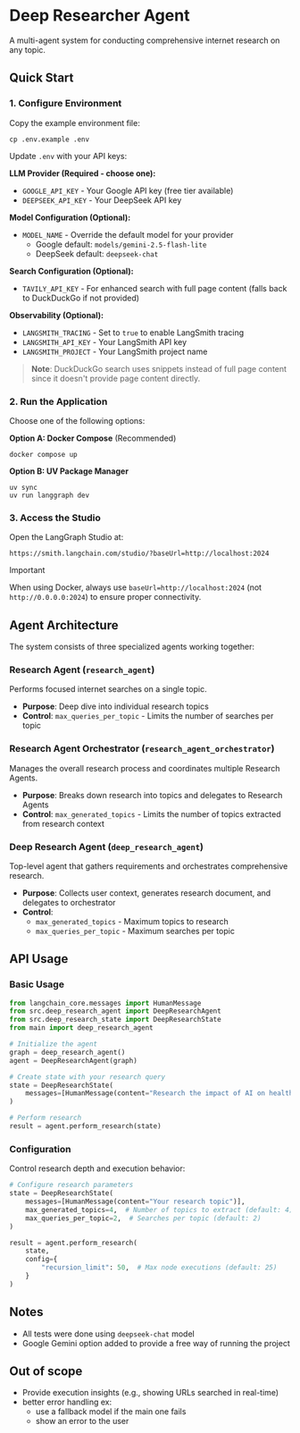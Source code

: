 # Deep Researcher Agent

A multi-agent system for conducting comprehensive internet research on any topic.

## Quick Start

### 1. Configure Environment

Copy the example environment file:

```shell
cp .env.example .env
```

Update `.env` with your API keys:

**LLM Provider (Required - choose one):**
- `GOOGLE_API_KEY` - Your Google API key (free tier available)
- `DEEPSEEK_API_KEY` - Your DeepSeek API key

**Model Configuration (Optional):**
- `MODEL_NAME` - Override the default model for your provider
  - Google default: `models/gemini-2.5-flash-lite`
  - DeepSeek default: `deepseek-chat`

**Search Configuration (Optional):**
- `TAVILY_API_KEY` - For enhanced search with full page content (falls back to DuckDuckGo if not provided)

**Observability (Optional):**
- `LANGSMITH_TRACING` - Set to `true` to enable LangSmith tracing
- `LANGSMITH_API_KEY` - Your LangSmith API key
- `LANGSMITH_PROJECT` - Your LangSmith project name

> **Note**: DuckDuckGo search uses snippets instead of full page content since it doesn't provide page content directly.

### 2. Run the Application

Choose one of the following options:

**Option A: Docker Compose** (Recommended)

```shell
docker compose up
```

**Option B: UV Package Manager**

```shell
uv sync
uv run langgraph dev
```

### 3. Access the Studio

Open the LangGraph Studio at:

```
https://smith.langchain.com/studio/?baseUrl=http://localhost:2024
```

> [!IMPORTANT]
> When using Docker, always use `baseUrl=http://localhost:2024` (not `http://0.0.0.0:2024`) to ensure proper
> connectivity.

## Agent Architecture

The system consists of three specialized agents working together:

### Research Agent (`research_agent`)

Performs focused internet searches on a single topic.

- **Purpose**: Deep dive into individual research topics
- **Control**: `max_queries_per_topic` - Limits the number of searches per topic

### Research Agent Orchestrator (`research_agent_orchestrator`)

Manages the overall research process and coordinates multiple Research Agents.

- **Purpose**: Breaks down research into topics and delegates to Research Agents
- **Control**: `max_generated_topics` - Limits the number of topics extracted from research context

### Deep Research Agent (`deep_research_agent`)

Top-level agent that gathers requirements and orchestrates comprehensive research.

- **Purpose**: Collects user context, generates research document, and delegates to orchestrator
- **Control**:
    - `max_generated_topics` - Maximum topics to research
    - `max_queries_per_topic` - Maximum searches per topic

## API Usage

### Basic Usage

```python
from langchain_core.messages import HumanMessage
from src.deep_research_agent import DeepResearchAgent
from src.deep_research_state import DeepResearchState
from main import deep_research_agent

# Initialize the agent
graph = deep_research_agent()
agent = DeepResearchAgent(graph)

# Create state with your research query
state = DeepResearchState(
    messages=[HumanMessage(content="Research the impact of AI on healthcare")]
)

# Perform research
result = agent.perform_research(state)
```

### Configuration

Control research depth and execution behavior:

```python
# Configure research parameters
state = DeepResearchState(
    messages=[HumanMessage(content="Your research topic")],
    max_generated_topics=4,  # Number of topics to extract (default: 4)
    max_queries_per_topic=2,  # Searches per topic (default: 2)
)

result = agent.perform_research(
    state,
    config={
        "recursion_limit": 50,  # Max node executions (default: 25)
    }
)
```

## Notes

- All tests were done using `deepseek-chat` model
- Google Gemini option added to provide a free way of running the project

## Out of scope

- Provide execution insights (e.g., showing URLs searched in real-time) 
- better error handling ex: 
  - use a fallback model if the main one fails
  - show an error to the user

